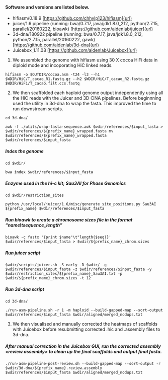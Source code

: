 #### Software and versions are listed below.

- hifiasm/0.18.9 [https://github.com/chhylp123/hifiasm](url)
- juicer/1.6 pipeline (running: bwa/0.7.17, java/jdk1.8.0_212, python/2.7.15, parallel/20160222, bioawk) [https://github.com/aidenlab/juicer](url)
- 3d-dna/180922 pipeline (running: bwa/0.7.17, java/jdk1.8.0_212, python/2.7.15, parallel/20160222, gawk) [https://github.com/aidenlab/3d-dna](url)
- Juicebox_1.11.08 [https://github.com/aidenlab/Juicebox](url)

  
1. We assembled the genome with hifiasm using 30 X cocoa HiFi data in diploid mode and incoporating HiC linked reads.
   
`hifiasm -o $OUTDIR/cocoa.asm -t24 -l3 --h1 $WDIR/HiC/T_cacao_R1.fastq.gz --h2 $WDIR/HiC/T_cacao_R2.fastq.gz $WDIR/HiFi/T_cacao.filt.ccs.fastq
`

2. We then scaffolded each haploid genome output independently using all the HiC reads with the Juicer and 3D-DNA pipelines. Before beginnning used the utility in 3d-dna to wrap the fasta. This improved the time to run downstream scripts.

`cd 3d-dna/
`

`
awk -f ./utils/wrap-fasta-sequence.awk $wdir/references/$input_fasta > $wdir/references/${prefix_name}_wrapped.fasta
mv $wdir/references/${prefix_name}_wrapped.fasta $wdir/references/$input_fasta
`

##### Index the genome
`cd $wdir/
`

`
bwa index $wdir/references/$input_fasta
`

##### Enzyme used in the hi-c kit; Sau3AI for Phase Genomics
`cd $wdir/restriction_sites
`

`
python /usr/local/juicer/1.6/misc/generate_site_positions.py Sau3AI ${prefix_name} $wdir/references/$input_fasta
`
##### Run bioawk to create a chromosome sizes file in the format “name\tsequence_length”
`bioawk -c fastx '{print $name"\t"length($seq)}' $wdir/references/$input_fasta > $wdir/${prefix_name}_chrom.sizes
`
##### Run juicer script
`$wdir/scripts/juicer.sh -S early -D $wdir/ -g $wdir/references/$input_fasta -z $wdir/references/$input_fasta -y $wdir/restriction_sites/${prefix_name}_Sau3AI.txt -p $wdir/${prefix_name}_chrom.sizes -t 12
`
##### Run 3d-dna script
`cd 3d-dna/
`

`
./run-asm-pipeline.sh -r 1 -m haploid --build-gapped-map --sort-output $wdir/references/$input_fasta $wdir/aligned/merged_nodups.txt
`

3.  We then visualised and manually corrected the heatmaps of scaffolds with Juicebox before resubmitting corrected .hic and .assembly files to 3d-dna.

##### After manual correction in the Juicebox GUI, run the corrected assembly <review.assembly> to clean up the final scaffolds and output final fasta.
`
./run-asm-pipeline-post-review.sh --build-gapped-map --sort-output -r $wdir/3d-dna/${prefix_name}.review.assembly $wdir/references/$input_fasta $wdir/aligned/merged_nodups.txt
`



